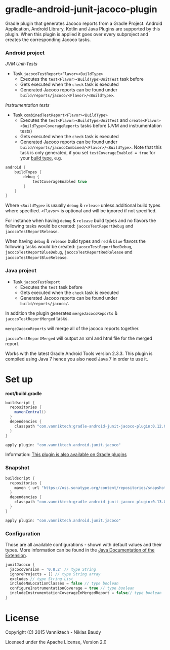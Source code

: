 # gradle-android-junit-jacoco-plugin

Gradle plugin that generates Jacoco reports from a Gradle Project. Android Application, Android Library, Kotlin and Java Plugins are supported by this plugin. When this plugin is applied it goes over every subproject and creates the corresponding Jacoco tasks.

### Android project

*JVM Unit-Tests*
- Task `jacocoTestReport<Flavor><BuildType>`
  - Executes the `test<Flavor><BuildType>UnitTest` task before
  - Gets executed when the `check` task is executed
  - Generated Jacoco reports can be found under `build/reports/jacoco/<Flavor>/<BuildType>`.

*Instrumentation tests*
- Task `combinedTestReport<Flavor><BuildType>`
  - Executes the `test<Flavor><BuildType>UnitTest` and `create<Flavor><BuildType>CoverageReports` tasks before (JVM and instrumentation tests)
  - Gets executed when the `check` task is executed
  - Generated Jacoco reports can be found under `build/reports/jacocoCombined/<Flavor>/<BuildType>`.
Note that this task is only generated, if you set `testCoverageEnabled = true` for your [build type](https://google.github.io/android-gradle-dsl/current/com.android.build.gradle.internal.dsl.BuildType.html#com.android.build.gradle.internal.dsl.BuildType:testCoverageEnabled), e.g.
```groovy
android {
    buildTypes {
        debug {
            testCoverageEnabled true
        }
    }
}
```

Where `<BuildType>` is usually `debug` & `release` unless additional build types where specified.
`<Flavor>` is optional and will be ignored if not specified.

For instance when having `debug` & `release` build types and no flavors the following tasks would be created: `jacocoTestReportDebug` and `jacocoTestReportRelease`.

When having `debug` & `release` build types and `red` & `blue` flavors the following tasks would be created: `jacocoTestReportRedDebug`, `jacocoTestReportBlueDebug`, `jacocoTestReportRedRelease` and `jacocoTestReportBlueRelease`.

### Java project

- Task `jacocoTestReport`
  - Executes the `test` task before
  - Gets executed when the `check` task is executed
  - Generated Jacoco reports can be found under `build/reports/jacoco/`.

In addition the plugin generates `mergeJacocoReports` & `jacocoTestReportMerged` tasks.

`mergeJacocoReports` will merge all of the jacoco reports together.

`jacocoTestReportMerged` will output an xml and html file for the merged report.

Works with the latest Gradle Android Tools version 2.3.3. This plugin is compiled using Java 7 hence you also need Java 7 in order to use it.

# Set up

**root/build.gradle**

```gradle
buildscript {
  repositories {
    mavenCentral()
  }
  dependencies {
    classpath "com.vanniktech:gradle-android-junit-jacoco-plugin:0.12.0"
  }
}

apply plugin: "com.vanniktech.android.junit.jacoco"
```

Information: [This plugin is also available on Gradle plugins](https://plugins.gradle.org/plugin/com.vanniktech.android.junit.jacoco)

### Snapshot

```gradle
buildscript {
  repositories {
    maven { url "https://oss.sonatype.org/content/repositories/snapshots" }
  }
  dependencies {
    classpath "com.vanniktech:gradle-android-junit-jacoco-plugin:0.13.0-SNAPSHOT"
  }
}

apply plugin: "com.vanniktech.android.junit.jacoco"
```

### Configuration

Those are all available configurations - shown with default values and their types. More information can be found in the [Java Documentation of the Extension](src/main/groovy/com/vanniktech/android/junit/jacoco/JunitJacocoExtension.groovy).

```groovy
junitJacoco {
  jacocoVersion = '0.8.2' // type String
  ignoreProjects = [] // type String array
  excludes // type String List
  includeNoLocationClasses = false // type boolean
  configureInstrumentationCoverage = true // type boolean
  includeInstrumentationCoverageInMergedReport = false// type boolean
}
```

# License

Copyright (C) 2015 Vanniktech - Niklas Baudy

Licensed under the Apache License, Version 2.0
